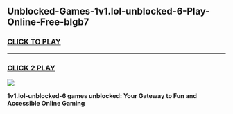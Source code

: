 
## Unblocked-Games-1v1.lol-unblocked-6-Play-Online-Free-blgb7
<h3>
<a href="https://premium76.site?title=1v1.lol-unblocked-6&ref=26A">CLICK TO PLAY</a></h3>
<hr>

<h3>
<a href="https://premium76.site?title=1v1.lol-unblocked-6&ref=26A">CLICK 2 PLAY</a>
  
</h3>

<a href="https://premium76.site?title=1v1.lol-unblocked-6&ref=26A"><img src="https://clearcache.store/games.png"></a>


**1v1.lol-unblocked-6 games unblocked: Your Gateway to Fun and Accessible Online Gaming**
